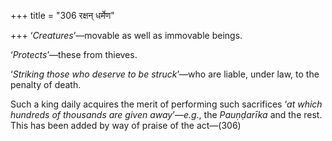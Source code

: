 +++
title = "306 रक्षन् धर्मेण"

+++
‘*Creatures*’—movable as well as immovable beings.

‘*Protects*’—these from thieves.

‘*Striking those who deserve to be struck*’—who are liable, under law,
to the penalty of death.

Such a king daily acquires the merit of performing such sacrifices ‘*at
which hundreds of thousands are given away*’—*e.g*., the *Pauṇḍarīka*
and the rest. This has been added by way of praise of the act—(306)



